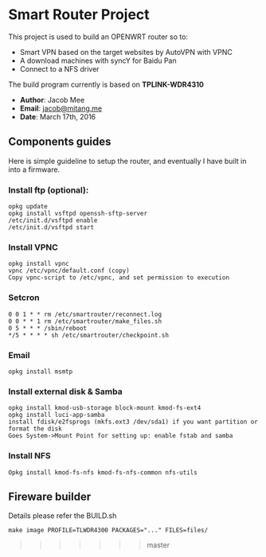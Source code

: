 # Smart Router Project
This project is used to build an OPENWRT router so to:
* Smart VPN based on the target websites by AutoVPN with VPNC
* A download machines with syncY for Baidu Pan
* Connect to a NFS driver

The build program currently is based on
**TPLINK-WDR4310**

* **Author**:	Jacob Mee
* **Email**:	jacob@mitang.me
* **Date**:	March 17th, 2016

## Components guides
Here is simple guideline to setup the router, and eventually I have built in into a firmware.
### Install ftp (optional):
```shell
opkg update
opkg install vsftpd openssh-sftp-server
/etc/init.d/vsftpd enable
/etc/init.d/vsftpd start
```

### Install VPNC
```shell
opkg install vpnc
vpnc /etc/vpnc/default.conf (copy)
Copy vpnc-script to /etc/vpnc, and set permission to execution
```

### Setcron
```shell
0 0 1 * * rm /etc/smartrouter/reconnect.log
0 0 * * 1 rm /etc/smartrouter/make_files.sh
0 5 * * * /sbin/reboot
*/5 * * * * sh /etc/smartrouter/checkpoint.sh
```

### Email
```shell
opkg install msmtp
```

### Install external disk & Samba
```shell
opkg install kmod-usb-storage block-mount kmod-fs-ext4
opkg install luci-app-samba
install fdisk/e2fsprogs (mkfs.ext3 /dev/sda1) if you want partition or format the disk
Goes System->Mount Point for setting up: enable fstab and samba
```

### Install NFS
```shell
Opkg install kmod-fs-nfs kmod-fs-nfs-common nfs-utils
```

## Fireware builder
Details please refer the BUILD.sh
```shell
make image PROFILE=TLWDR4300 PACKAGES="..." FILES=files/
```
>>>>>>> master
